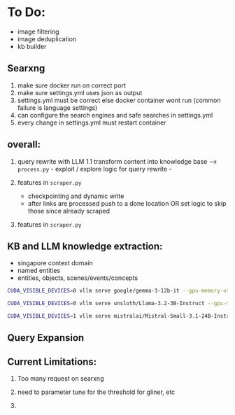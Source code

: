 # To Do:
- image filtering
- image deduplication
- kb builder

## Searxng

1. make sure docker run on correct port
2. make sure settings.yml uses json as output
3. settings.yml must be correct else docker container wont run (common failure is language settings)
4. can configure the search engines and safe searches in settings.yml
5. every change in settings.yml must restart container


## overall:
1. query rewrite with LLM
    1.1 transform content into knowledge base --> `process.py`
        - exploit / explore logic for query rewrite
        - 

2. features in `scraper.py`
    - checkpointing and dynamic write
    - after links are processed push to a done location OR set logic to skip those since already scraped


3. features in `scraper.py`


## KB and LLM knowledge extraction:
- singapore context domain
- named entities
- entities, objects, scenes/events/concepts


```bash
CUDA_VISIBLE_DEVICES=0 vllm serve google/gemma-3-12b-it --gpu-memory-utilization 0.85 --port 8124 --max-model-len 16k

CUDA_VISIBLE_DEVICES=0 vllm serve unsloth/Llama-3.2-3B-Instruct --gpu-memory-utilization 0.5 --port 8125 --max-model-len 16k

CUDA_VISIBLE_DEVICES=1 vllm serve mistralai/Mistral-Small-3.1-24B-Instruct-2503 --gpu-memory-utilization 0.85 --port 8124 --max-model-len 16k
```

## Query Expansion


## Current Limitations:
1. Too many request on searxng

2. need to parameter tune for the threshold for gliner, etc

3. 

